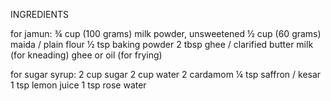 INGREDIENTS

for jamun:
¾ cup (100 grams) milk powder, unsweetened
½ cup (60 grams) maida / plain flour
½ tsp baking powder
2 tbsp ghee / clarified butter
milk (for kneading)
ghee or oil (for frying)

for sugar syrup:
2 cup sugar
2 cup water
2 cardamom
¼ tsp saffron / kesar
1 tsp lemon juice
1 tsp rose water